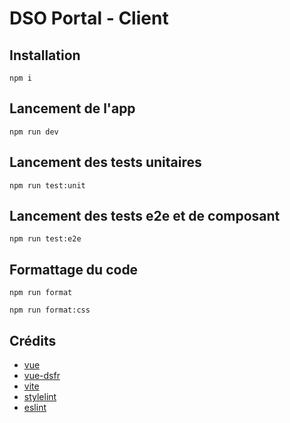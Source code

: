 # DSO Portal - Client

## Installation

`npm i`

## Lancement de l'app

`npm run dev`

## Lancement des tests unitaires

`npm run test:unit`

## Lancement des tests e2e et de composant

`npm run test:e2e`

## Formattage du code

`npm run format`

`npm run format:css`

## Crédits

- [vue](https://github.com/vuejs/)
- [vue-dsfr](https://github.com/dnum-mi/vue-dsfr)
- [vite](https://github.com/vitejs/vite)
- [stylelint](https://github.com/stylelint/stylelint)
- [eslint](https://github.com/eslint/eslint)
